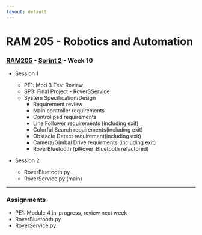 ```yaml
---
layout: default
---
```


# RAM 205 - Robotics and Automation

### [RAM205](../../) - [Sprint 2](../) - Week 10


- Session 1
    - PE1: Mod 3 Test Review
    - SP3: Final Project - RoverSService
    - System Specification/Design
        - Requirement review
        - Main controller requirements
        - Control pad requirements
        - Line Follower requirements (including exit)
        - Colorful Search requirements(including exit)
        - Obstacle Detect requirement(including exit)
        - Camera/Gimbal Drive requirments (including exit)
        - RoverBluetooth (piRover_Bluetooth refactored)

- Session 2
    - RoverBluetooth.py
    - RoverService.py (main)
    
---

### Assignments

- PE1: Module 4 in-progress, review next week
- RoverBluetooth.py
- RoverService.py
